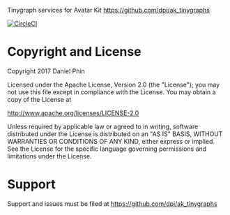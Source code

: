 Tinygraph services for Avatar Kit
https://github.com/dpi/ak_tinygraphs

[![CircleCI](https://circleci.com/gh/dpi/ak_tinygraphs.svg?style=svg)](https://circleci.com/gh/dpi/ak_tinygraphs)

# Copyright and License

Copyright 2017 Daniel Phin

Licensed under the Apache License, Version 2.0 (the "License");
you may not use this file except in compliance with the License.
You may obtain a copy of the License at

   http://www.apache.org/licenses/LICENSE-2.0

Unless required by applicable law or agreed to in writing, software
distributed under the License is distributed on an "AS IS" BASIS,
WITHOUT WARRANTIES OR CONDITIONS OF ANY KIND, either express or implied.
See the License for the specific language governing permissions and
limitations under the License.

# Support

Support and issues must be filed at https://github.com/dpi/ak_tinygraphs
